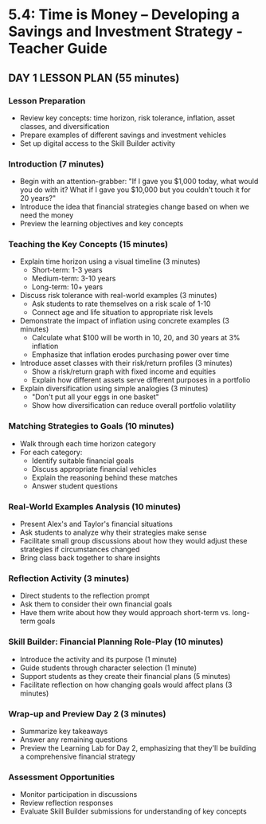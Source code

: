 # 5.4: Time is Money – Developing a Savings and Investment Strategy - Teacher Guide

## DAY 1 LESSON PLAN (55 minutes)

### Lesson Preparation

- Review key concepts: time horizon, risk tolerance, inflation, asset classes, and diversification
- Prepare examples of different savings and investment vehicles
- Set up digital access to the Skill Builder activity

### Introduction (7 minutes)

- Begin with an attention-grabber: "If I gave you $1,000 today, what would you do with it? What if I gave you $10,000 but you couldn't touch it for 20 years?"
- Introduce the idea that financial strategies change based on when we need the money
- Preview the learning objectives and key concepts

### Teaching the Key Concepts (15 minutes)

- Explain time horizon using a visual timeline (3 minutes)
    - Short-term: 1-3 years
    - Medium-term: 3-10 years
    - Long-term: 10+ years
- Discuss risk tolerance with real-world examples (3 minutes)
    - Ask students to rate themselves on a risk scale of 1-10
    - Connect age and life situation to appropriate risk levels
- Demonstrate the impact of inflation using concrete examples (3 minutes)
    - Calculate what $100 will be worth in 10, 20, and 30 years at 3% inflation
    - Emphasize that inflation erodes purchasing power over time
- Introduce asset classes with their risk/return profiles (3 minutes)
    - Show a risk/return graph with fixed income and equities
    - Explain how different assets serve different purposes in a portfolio
- Explain diversification using simple analogies (3 minutes)
    - "Don't put all your eggs in one basket"
    - Show how diversification can reduce overall portfolio volatility

### Matching Strategies to Goals (10 minutes)

- Walk through each time horizon category
- For each category:
    - Identify suitable financial goals
    - Discuss appropriate financial vehicles
    - Explain the reasoning behind these matches
    - Answer student questions

### Real-World Examples Analysis (10 minutes)

- Present Alex's and Taylor's financial situations
- Ask students to analyze why their strategies make sense
- Facilitate small group discussions about how they would adjust these strategies if circumstances changed
- Bring class back together to share insights

### Reflection Activity (3 minutes)

- Direct students to the reflection prompt
- Ask them to consider their own financial goals
- Have them write about how they would approach short-term vs. long-term goals

### Skill Builder: Financial Planning Role-Play (10 minutes)

- Introduce the activity and its purpose (1 minute)
- Guide students through character selection (1 minute)
- Support students as they create their financial plans (5 minutes)
- Facilitate reflection on how changing goals would affect plans (3 minutes)

### Wrap-up and Preview Day 2 (3 minutes)

- Summarize key takeaways
- Answer any remaining questions
- Preview the Learning Lab for Day 2, emphasizing that they'll be building a comprehensive financial strategy

### Assessment Opportunities

- Monitor participation in discussions
- Review reflection responses
- Evaluate Skill Builder submissions for understanding of key concepts